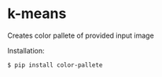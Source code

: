 # k-means

Creates color pallete of provided input image 

Installation:
```
$ pip install color-pallete 
```
